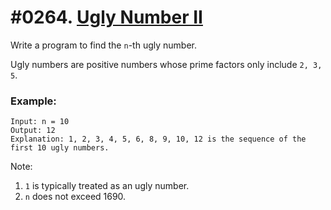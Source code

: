 # #0264. [Ugly Number II](https://leetcode.com/problems/ugly-number-ii/description/) 

Write a program to find the `n`-th ugly number.

Ugly numbers are positive numbers whose prime factors only include `2, 3, 5`. 

### Example:
```
Input: n = 10
Output: 12
Explanation: 1, 2, 3, 4, 5, 6, 8, 9, 10, 12 is the sequence of the first 10 ugly numbers.
```

Note:  

1. `1` is typically treated as an ugly number.
2. `n` does not exceed 1690.